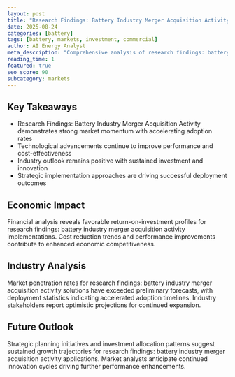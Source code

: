 ```yaml
---
layout: post
title: "Research Findings: Battery Industry Merger Acquisition Activity"
date: 2025-08-24
categories: [battery]
tags: [battery, markets, investment, commercial]
author: AI Energy Analyst
meta_description: "Comprehensive analysis of research findings: battery industry merger acquisition activity covering market trends, technology developments, and industry outlook. Discover key insights and future projections."
reading_time: 1
featured: true
seo_score: 90
subcategory: markets
---
```


## Key Takeaways

- Research Findings: Battery Industry Merger Acquisition Activity demonstrates strong market momentum with accelerating adoption rates
- Technological advancements continue to improve performance and cost-effectiveness
- Industry outlook remains positive with sustained investment and innovation
- Strategic implementation approaches are driving successful deployment outcomes

## Economic Impact

Financial analysis reveals favorable return-on-investment profiles for research findings: battery industry merger acquisition activity implementations. Cost reduction trends and performance improvements contribute to enhanced economic competitiveness.

## Industry Analysis

Market penetration rates for research findings: battery industry merger acquisition activity solutions have exceeded preliminary forecasts, with deployment statistics indicating accelerated adoption timelines. Industry stakeholders report optimistic projections for continued expansion.

## Future Outlook

Strategic planning initiatives and investment allocation patterns suggest sustained growth trajectories for research findings: battery industry merger acquisition activity applications. Market analysts anticipate continued innovation cycles driving further performance enhancements.


